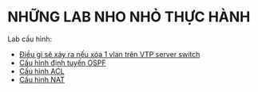 # NHỮNG LAB NHO NHỎ THỰC HÀNH

Lab cấu hình:

- [Điều gì sẽ xảy ra nếu xóa 1 vlan trên VTP server switch](./VTP_test/index.md)
- [Cấu hình định tuyến OSPF](./OSPF_routing/index.md)
- [Cấu hình ACL](./ACL_config/index.md)
- [Cấu hình NAT](./NAT_config/index.md)
